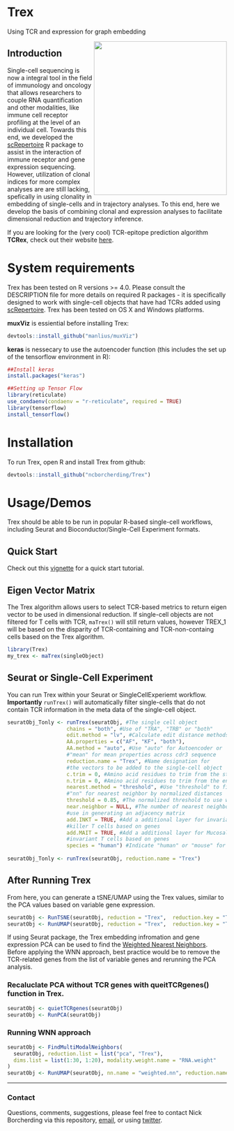 # Trex
Using TCR and expression for graph embedding

<img align="right" src="https://github.com/ncborcherding/Trex/blob/main/www/trex_hex.png" width="305" height="352">

## Introduction
Single-cell sequencing is now a integral tool in the field of immunology and oncology that allows researchers to couple RNA quantification and other modalities, 
like immune cell receptor profiling at the level of an individual cell. Towards this end, we developed the [scRepertoire](https://github.com/ncborcherding/scRepertoire) 
R package to assist in the interaction of immune receptor and gene expression sequencing. However, utilization of clonal indices for more complex analyses are are still lacking, spefically in using clonality in embedding of single-cells and in trajectory analyses. To this end, here we develop the basis of combining clonal and expression analyses to facilitate dimensional reduction and trajectory inference. 

If you are looking for the (very cool) TCR-epitope prediction algorithm **TCRex**, check out their website [here](https://tcrex.biodatamining.be/).

# System requirements 

Trex has been tested on R versions >= 4.0. Please consult the DESCRIPTION file for more details on required R packages - it is specifically designed to work with single-cell objects that have had TCRs added using [scRepertoire](https://github.com/ncborcherding/scRepertoire). Trex has been tested on OS X and Windows platforms.

**muxViz** is essiential before installing Trex:

```r
devtools::install_github("manlius/muxViz")
```

**keras** is nessecary to use the autoencoder function (this includes the set up of the tensorflow environment in R):

```r
##Install keras
install.packages("keras")

##Setting up Tensor Flow
library(reticulate)
use_condaenv(condaenv = "r-reticulate", required = TRUE)
library(tensorflow)
install_tensorflow()
```

# Installation

To run Trex, open R and install Trex from github: 

```r
devtools::install_github("ncborcherding/Trex")
```

# Usage/Demos

Trex should be able to be run in popular R-based single-cell workflows, including Seurat and Bioconductor/Single-Cell Experiment formats.

## Quick Start 

Check out this [vignette](https://ncborcherding.github.io/vignettes/Trex.html) for a quick start tutorial. 

## Eigen Vector Matrix

The Trex algorithm allows users to select TCR-based metrics to return eigen vector to be used in dimensional reduction. If single-cell objects are not filtered for T cells with TCR,  `maTrex()` will still return values, however TREX_1 will be based on the disparity of TCR-containing and TCR-non-containg cells based on the Trex algorithm. 

```r
library(Trex)
my_trex <- maTrex(singleObject)
```

## Seurat or Single-Cell Experiment

You can run Trex within your Seurat or SingleCellExperiemt workflow. **Importantly** `runTrex()` will automatically filter single-cells that do not contain TCR information in the meta data of the single-cell object. 

```r
seuratObj_Tonly <- runTrex(seuratObj, #The single cell object
                   chains = "both", #Use of "TRA", "TRB" or "both"
                   edit.method = "lv", #Calculate edit distance methods
                   AA.properties = c("AF", "KF", "both"), 
                   AA.method = "auto", #Use "auto" for Autoencoder or 
                   #"mean" for mean properties across cdr3 sequence
                   reduction.name = "Trex", #Name designation for 
                   #the vectors to be added to the single-cell object
                   c.trim = 0, #Amino acid residues to trim from the start of the cdr3 sequence
                   n.trim = 0, #Amino acid residues to trim from the end of the cdr3 sequence
                   nearest.method = "threshold", #Use "threshold" to find related clonotypes above threshold or 
                   #"nn" for nearest neighbor by normalized distances
                   threshold = 0.85, #The normalized threshold to use where 1 = clone
                   near.neighbor = NULL, #The number of nearest neighbors to 
                   #use in generating an adjacency matrix
                   add.INKT = TRUE, #Add a additional layer for invariant natural 
                   #killer T cells based on genes
                   add.MAIT = TRUE, #Add a additional layer for Mucosal-associated 
                   #invariant T cells based on genes
                   species = "human") #Indicate "human" or "mouse" for gene-based metrics
                   
seuratObj_Tonly <- runTrex(seuratObj, reduction.name = "Trex")
```

## After Running Trex

From here, you can generate a tSNE/UMAP using the Trex values, similar to the PCA values based on variable gene expression.

```r
seuratObj <- RunTSNE(seuratObj, reduction = "Trex",  reduction.key = "Trex_")
seuratObj <- RunUMAP(seuratObj, reduction = "Trex",  reduction.key = "Trex_")
```

If using Seurat package, the Trex embedding infromation and gene expression PCA can be used to find the [Weighted Nearest Neighbors](https://pubmed.ncbi.nlm.nih.gov/34062119/). Before applying the WNN approach, best practice would be to remove the TCR-related genes from the list of variable genes and rerunning the PCA analysis. 

### Recaluclate PCA without TCR genes with queitTCRgenes() function in Trex.
```r
seuratObj <- quietTCRgenes(seuratObj)
seuratObj <- RunPCA(seuratObj)
```

### Running WNN approach
```r
seuratObj <- FindMultiModalNeighbors(
  seuratObj, reduction.list = list("pca", "Trex"), 
  dims.list = list(1:30, 1:20), modality.weight.name = "RNA.weight"
)
seuratObj <- RunUMAP(seuratObj, nn.name = "weighted.nn", reduction.name = "wnn.umap", reduction.key = "wnnUMAP_")
```
***

### Contact
Questions, comments, suggestions, please feel free to contact Nick Borcherding via this repository, [email](mailto:ncborch@gmail.com), or using [twitter](https://twitter.com/theHumanBorch). 
